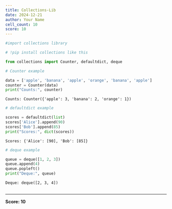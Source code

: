```yaml
---
title: Collections-Lib
date: 2024-12-21
author: Your Name
cell_count: 10
score: 10
---
```


```python
#import collections library
```


```python
# !pip install collections like this
```


```python
from collections import Counter, defaultdict, deque
```


```python
# Counter example
```


```python
data = ['apple', 'banana', 'apple', 'orange', 'banana', 'apple']
counter = Counter(data)
print("Counts:", counter)
```

    Counts: Counter({'apple': 3, 'banana': 2, 'orange': 1})



```python
# defaultdict example
```


```python
scores = defaultdict(list)
scores['Alice'].append(90)
scores['Bob'].append(85)
print("Scores:", dict(scores))
```

    Scores: {'Alice': [90], 'Bob': [85]}



```python
# deque example
```


```python
queue = deque([1, 2, 3])
queue.append(4)
queue.popleft()
print("Deque:", queue)
```

    Deque: deque([2, 3, 4])



```python

```


---
**Score: 10**
